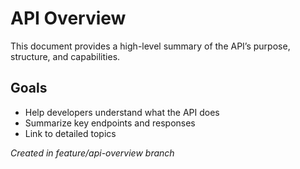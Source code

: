 # API Overview

This document provides a high-level summary of the API’s purpose, structure, and capabilities.

## Goals
- Help developers understand what the API does
- Summarize key endpoints and responses
- Link to detailed topics

*Created in feature/api-overview branch*
